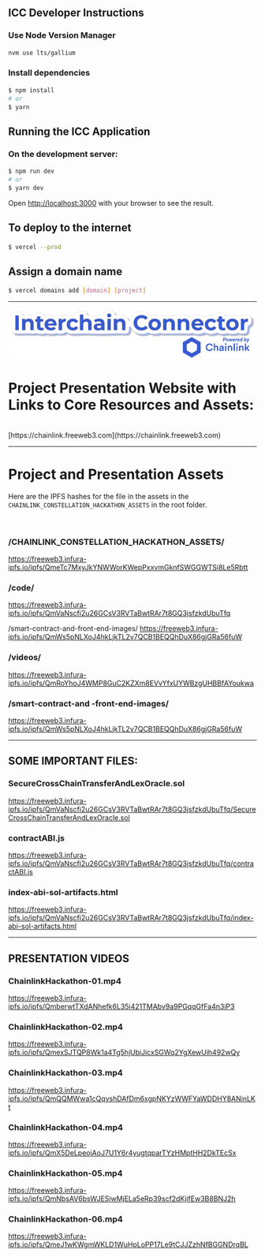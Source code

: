 ## ICC Developer Instructions

### Use Node Version Manager
```bash
nvm use lts/gallium
```

### Install dependencies
```bash
$ npm install
# or
$ yarn
```

## Running the ICC Application
### On the development server:
```bash
$ npm run dev
# or
$ yarn dev
```

Open [http://localhost:3000](http://localhost:3000) with your browser to see the result.



## To deploy to the internet
```bash
$ vercel --prod
```

## Assign a domain name

```bash
$ vercel domains add [domain] [project]
```


---

![CrossChain Connector](CHAINLINK_CONSTELLATION_HACKATHON_ASSETS/icc-logo-blu-chainlink3-ltblue-1000w.png)


# Project Presentation Website with Links to Core Resources and Assets:
<br/>
[https://chainlink.freeweb3.com](https://chainlink.freeweb3.com)
<br/>

---

# Project and Presentation Assets


Here are the IPFS hashes for the file in the assets in the `CHAINLINK_CONSTELLATION_HACKATHON_ASSETS` in the root folder.
<br/>
<br/>
<br/>


### /CHAINLINK_CONSTELLATION_HACKATHON_ASSETS/
https://freeweb3.infura-ipfs.io/ipfs/QmeTc7MxyJkYNWWorKWepPxxvmGknfSWGGWTSi8Le5Rbtt

### /code/ 
https://freeweb3.infura-ipfs.io/ipfs/QmVaNscfi2u26GCsV3RVTaBwtRAr7t8GQ3jsfzkdUbuTfq

/smart-contract-and-front-end-images/
https://freeweb3.infura-ipfs.io/ipfs/QmWs5pNLXoJ4hkLjkTL2v7QCB1BEQQhDuX86gjGRa56fuW

### /videos/
https://freeweb3.infura-ipfs.io/ipfs/QmRoYhoJ4WMP8GuC2KZXm8EVvYfxUYWBzgUHBBfAYoukwa

### /smart-contract-and -front-end-images/
https://freeweb3.infura-ipfs.io/ipfs/QmWs5pNLXoJ4hkLjkTL2v7QCB1BEQQhDuX86gjGRa56fuW


---

## SOME IMPORTANT FILES:

### SecureCrossChainTransferAndLexOracle.sol
https://freeweb3.infura-ipfs.io/ipfs/QmVaNscfi2u26GCsV3RVTaBwtRAr7t8GQ3jsfzkdUbuTfq/SecureCrossChainTransferAndLexOracle.sol

### contractABI.js
https://freeweb3.infura-ipfs.io/ipfs/QmVaNscfi2u26GCsV3RVTaBwtRAr7t8GQ3jsfzkdUbuTfq/contractABI.js
 
### index-abi-sol-artifacts.html 
https://freeweb3.infura-ipfs.io/ipfs/QmVaNscfi2u26GCsV3RVTaBwtRAr7t8GQ3jsfzkdUbuTfq/index-abi-sol-artifacts.html


---

## PRESENTATION VIDEOS

### ChainlinkHackathon-01.mp4
https://freeweb3.infura-ipfs.io/ipfs/QmberwtTXdANhefk6L35i421TMAbv9a9PGqqGfFa4n3iP3

### ChainlinkHackathon-02.mp4
https://freeweb3.infura-ipfs.io/ipfs/QmexSJTQP8Wk1a4Tg5hjUbiJicxSGWq2YgXewUih492wQy

### ChainlinkHackathon-03.mp4
https://freeweb3.infura-ipfs.io/ipfs/QmQQMWwa1cQqyshDAfDm6xgpNKYzWWFYaWDDHY8ANinLKt

### ChainlinkHackathon-04.mp4
https://freeweb3.infura-ipfs.io/ipfs/QmX5DeLpeojAoJ7U1Y6r4yugtqparTYzHMptHH2DkTEcSx

### ChainlinkHackathon-05.mp4
https://freeweb3.infura-ipfs.io/ipfs/QmNbsAV6bsWJESjwMjELa5eRp39scf2dKjifEw3B8BNJ2h

### ChainlinkHackathon-06.mp4
https://freeweb3.infura-ipfs.io/ipfs/QmeJ1wKWgmWKLD1WuHpLoPP17Le9tCJJZzhNfBGGNDrqBL